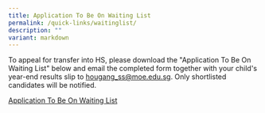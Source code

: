 ```yaml
---
title: Application To Be On Waiting List
permalink: /quick-links/waitinglist/
description: ""
variant: markdown
---
```

To appeal for transfer into HS, please download the "Application To Be On Waiting List" below and email the completed form together with your child's year-end results slip to [hougang\_ss@moe.edu.sg](mailto:hougang_ss@moe.edu.sg). Only shortlisted candidates will be notified.   
  

 
 [Application To Be On Waiting List](/files/Admin/Application_to_be_on_Waiting_List_w_e_f_Dec_2023.pdf)